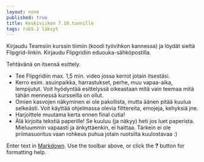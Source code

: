 ```yaml
---
layout: none
published: true
title: Keskiviikon 7.10.tunnille
tags: rub5.1 läksyt
---
```


Kirjaudu Teamsiin kurssin tiimiin (koodi työvihkon kannessa) ja löydät sieltä Flipgrid-linkin. Kirjaudu Flipgridiin eduouka-sähköpostilla.

Tehtävänä on itsensä esittely. 
- Tee Flipgridiin max. 1,5 min. video jossa kerrot jotain itsestäsi.
- Kerro esim. asuinpaikka, harrastukset, perhe, muu vapaa-aika, lempijutut. Voit hyödyntää esittelyssä oikeastaan mitä vain teemaa mitä tähän mennessä kursseilla on ollut. 
- Omien kasvojen näkyminen ei ole pakollista, mutta äänen pitää kuulua selkeästi. Voit käyttää ohjelmassa olevia filttereita, emojeja, kehyksiä jne.
- Harjoittele muutama kerta ennen final cutia!
- Älä kirjoita tekstiä paperille! Se kuuluu (ja näkyy) heti jos luet paperista. Mieluummin vapaasti ja änkyttäenkin, ei haittaa. Tärkein ei ole priimasuoritus vaan rohkeus puhua jotain ruotsilta kuulostavaa :)

Enter text in [Markdown](http://daringfireball.net/projects/markdown/). Use the toolbar above, or click the **?** button for formatting help.
